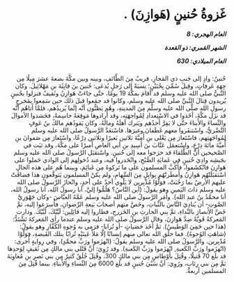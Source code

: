 <h1 dir="rtl">غَزوةُ حُنينٍ (هَوازِنَ) .</h1>

<h5 dir="rtl">العام الهجري:  8

الشهر القمري: ذو القعدة

العام الميلادي: 630</h5>

<p dir="rtl">حُنينُ: وادٍ إلى جَنبِ ذي المَجازِ، قريبٌ مِنَ الطَّائفِ، وبينه وبين مكَّةَ بضعةَ عشرَ مِيلًا مِن جِهَةِ عَرفاتٍ، وقِيلَ سُمِّيَ بِحُنَيْنٍ؛ نِسبَةً إلى رَجلٍ يُدعَى: حُنينَ بنَ قابِثَةَ بنِ مَهْلائِيلَ. 
وكان النَّبيُّ صلى الله عليه وسلم قد أقامَ بمكَّةَ 19 يومًا، حتَّى جاءَتْ هَوازِنُ وثَقيفٌ فنزلوا بحُنينٍ يُريدون قِتالَ النَّبيِّ صلى الله عليه وسلم، وكانوا قد جمَعوا قبلَ ذلك حين سَمِعوا بمَخرجِ رسولِ الله صلَّى الله عليه وسلَّم مِنَ المدينةِ، وهُم يَظنُّون أنَّه إنَّما يُريدُهم، فلمَّا أَتاهُم أنَّه قد نزَل مكَّةَ، أخَذوا في الاسْتِعدادِ لِمُواجهَتِه، وقد أَرادوها مَوقِعَةً حاسِمةً، فحَشدوا الأموالَ والنِّساءَ والأَبناءَ حتَّى لا يَفِرَّ أَحدُهم ويَترك أهلَهُ ومالَهُ، وكان يَقودُهم مالكُ بنُ عَوفٍ النَّضْريُّ، واسْتنفَروا معهم غَطَفانَ وغيرَها. فاسْتعَدَّ الرَّسولُ صلى الله عليه وسلم لِمُواجَهتِهم، فاسْتَعارَ مِن يَعْلى بنِ أُميَّةَ ثلاثين بَعيرًا وثلاثين دِرْعًا، واسْتَعارَ مِن صَفوانَ بنِ أُميَّةَ مائةَ دِرْعٍ، واسْتعمَل عَتَّابَ بنَ أَسِيدِ بنِ أبي العاصِ أَميرًا على مكَّةَ، وقد ثبَت في الصَّحيحين أنَّ الطُّلقاءَ قد خرَجوا معه إلى حُنينٍ. واسْتقبَل الرَّسولُ صلى الله عليه وسلم بجَيشِه وادِيَ حُنينٍ في عَمايَةِ الصُّبْحِ، وانْحَدروا فيه، وعند دُخولِهم إلى الوادي حَملوا على هَوازِنَ فانْكشَفوا، فأَكَبَّ المسلمون على ما تَركوهُ مِن غَنائِمَ، وبينما هُم على هذه الحالِ اسْتقبَلَتْهُم هَوازِنُ وأَمطَرتْهُم بِوابِلٍ مِنَ السِّهامِ، ولم يكنْ المسلمون يَتوقَّعون هذا فضاقَتْ عليهم الأَرضُ بما رَحُبَتْ، فوَلَّوْا مُدْبِرين لا يَلْوِي أحدٌ على أحدٍ، وانْحازَ الرَّسولُ صلى الله عليه وسلم ذاتَ اليَمينِ وهو يقولُ: (أين النَّاسُ؟ هَلُمُّوا إليَّ، أنا رسولُ الله، أنا رسولُ الله، أنا محمَّدُ بنُ عبدِ الله). وأمَر الرَّسولُ صلى الله عليه وسلم عَمَّهُ العبَّاسَ -وكان جَهْوَرِيَّ الصَّوتِ- أن يُنادِيَ النَّاسَ بالثَّباتِ، وخَصَّ منهم أصحابَ بَيعةِ الرِّضوانِ، فأَسرَعوا إليه، ثمَّ خَصَّ الأَنصارَ بالنِّداءِ، ثمَّ بني الحارثِ بنِ الخَزرجِ، فطاروا إليه قائِلِين: لَبَّيْكَ، لَبَّيْكَ. ودارت المَعركةُ قَويَّةً ضِدَّ هَوازِنَ، وقال الرَّسولُ صلى الله عليه وسلم عندما رأى المَعركةَ تَشْتَدُّ: (هذا حين حَمِيَ الوَطيسُ). ثمَّ أخَذ حَصَياتٍ -أو تُرابا- فرَمى به وُجوهِ الكُفَّارِ وهو يقولُ: (شاهَتِ الوُجوهُ). فما خلَق الله تعالى منهم إنسانًا إلَّا مَلأَ عَينَيْهِ تُرابًا بتلك القَبضةِ، فوَلَّوْا مُدْبِرين، والرَّسولُ صلى الله عليه وسلم يقولُ: (انْهزَموا ورَبِّ محمَّدٍ)، وفي رِوايةٍ أُخرى: (انْهزَموا ورَبِّ الكَعبةِ, انْهزَموا ورَبِّ الكَعبةِ). وقد رُوِيَ: أنَّ قَتْلى بني مالكٍ مِن ثَقيفٍ لِوَحدِها قد بلَغ 70 قَتيلًا، وقُتِلَ بأَوْطاسٍ مِن بني مالكٍ 300، وقُتِلَ خُلَقٌ كَثيرٌ مِن بني نَصرِ بنِ مُعاوِيَةَ ثمَّ مِن بني رِئابٍ، ورُوِيَ: أنَّ سَبْيَ حُنينٍ قد بلَغ 6000 مِنَ النِّساءِ والأَبناءِ. بينما قُتِلَ مِنَ المسلمين أربعةٌ.</p></br>
